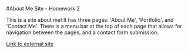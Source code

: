 #About Me Site - Homework 2

This is a site about me! It has three pages: 'About Me', 'Portfolio', and 'Contact Me'. There is a menu bar at the top of each page that allows for navigation between the pages, and a contact form submission. 

[Link to external site](https://pindellk.github.io/About-Me-Site/)
